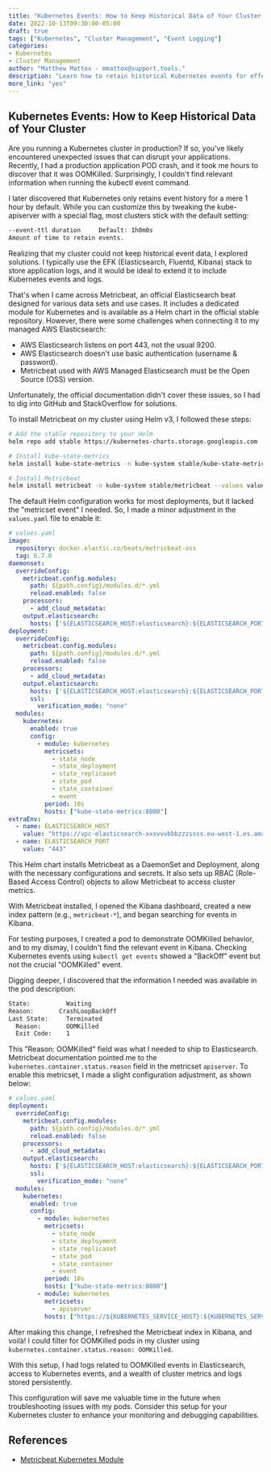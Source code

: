 ```yaml
---
title: "Kubernetes Events: How to Keep Historical Data of Your Cluster Elasticsearch"
date: 2022-10-13T09:30:00-05:00
draft: true
tags: ["Kubernetes", "Cluster Management", "Event Logging"]
categories:
- Kubernetes
- Cluster Management
author: "Matthew Mattox - mmattox@support.tools."
description: "Learn how to retain historical Kubernetes events for effective cluster troubleshooting and monitoring."
more_link: "yes"
---
```


## Kubernetes Events: How to Keep Historical Data of Your Cluster

Are you running a Kubernetes cluster in production? If so, you've likely encountered unexpected issues that can disrupt your applications. Recently, I had a production application POD crash, and it took me hours to discover that it was OOMKilled. Surprisingly, I couldn't find relevant information when running the kubectl event command.

I later discovered that Kubernetes only retains event history for a mere 1 hour by default. While you can customize this by tweaking the kube-apiserver with a special flag, most clusters stick with the default setting:

```bash
--event-ttl duration     Default: 1h0m0s
Amount of time to retain events.
```

Realizing that my cluster could not keep historical event data, I explored solutions. I typically use the EFK (Elasticsearch, Fluentd, Kibana) stack to store application logs, and it would be ideal to extend it to include Kubernetes events and logs.

That's when I came across Metricbeat, an official Elasticsearch beat designed for various data sets and use cases. It includes a dedicated module for Kubernetes and is available as a Helm chart in the official stable repository. However, there were some challenges when connecting it to my managed AWS Elasticsearch:

- AWS Elasticsearch listens on port 443, not the usual 9200.
- AWS Elasticsearch doesn't use basic authentication (username & password).
- Metricbeat used with AWS Managed Elasticsearch must be the Open Source (OSS) version.

Unfortunately, the official documentation didn't cover these issues, so I had to dig into GitHub and StackOverflow for solutions.

To install Metricbeat on my cluster using Helm v3, I followed these steps:

```bash
# Add the stable repository to your Helm
helm repo add stable https://kubernetes-charts.storage.googleapis.com

# Install kube-state-metrics
helm install kube-state-metrics -n kube-system stable/kube-state-metrics

# Install Metricbeat
helm install metricbeat -n kube-system stable/metricbeat --values values.yaml
```

The default Helm configuration works for most deployments, but it lacked the "metricset event" I needed. So, I made a minor adjustment in the `values.yaml` file to enable it:

```yaml
# values.yaml
image:
  repository: docker.elastic.co/beats/metricbeat-oss
  tag: 6.7.0
daemonset:
  overrideConfig:
    metricbeat.config.modules:
      path: ${path.config}/modules.d/*.yml
      reload.enabled: false
    processors:
      - add_cloud_metadata:
    output.elasticsearch:
      hosts: ['${ELASTICSEARCH_HOST:elasticsearch}:${ELASTICSEARCH_PORT:9200}']
deployment:
  overrideConfig:
    metricbeat.config.modules:
      path: ${path.config}/modules.d/*.yml
      reload.enabled: false
    processors:
      - add_cloud_metadata:
    output.elasticsearch:
      hosts: ['${ELASTICSEARCH_HOST:elasticsearch}:${ELASTICSEARCH_PORT:9200}']
      ssl:
        verification_mode: "none"
  modules:
    kubernetes:
      enabled: true
      config:
        - module: kubernetes
          metricsets:
            - state_node
            - state_deployment
            - state_replicaset
            - state_pod
            - state_container
            - event
          period: 10s
          hosts: ["kube-state-metrics:8080"]
extraEnv:
  - name: ELASTICSEARCH_HOST
    value: "https://vpc-elasticsearch-xxxvvvbbbzzzssss.eu-west-1.es.amazonaws.com"
  - name: ELASTICSEARCH_PORT
    value: "443"
```

This Helm chart installs Metricbeat as a DaemonSet and Deployment, along with the necessary configurations and secrets. It also sets up RBAC (Role-Based Access Control) objects to allow Metricbeat to access cluster metrics.

With Metricbeat installed, I opened the Kibana dashboard, created a new index pattern (e.g., `metricbeat-*`), and began searching for events in Kibana.

For testing purposes, I created a pod to demonstrate OOMKilled behavior, and to my dismay, I couldn't find the relevant event in Kibana. Checking Kubernetes events using `kubectl get events` showed a "BackOff" event but not the crucial "OOMKilled" event.

Digging deeper, I discovered that the information I needed was available in the pod description:

```bash
State:          Waiting
Reason:       CrashLoopBackOff
Last State:     Terminated
  Reason:       OOMKilled
  Exit Code:    1
```

This "Reason: OOMKilled" field was what I needed to ship to Elasticsearch. Metricbeat documentation pointed me to the `kubernetes.container.status.reason` field in the metricset `apiserver`. To enable this metricset, I made a slight configuration adjustment, as shown below:

```yaml
# values.yaml
deployment:
  overrideConfig:
    metricbeat.config.modules:
      path: ${path.config}/modules.d/*.yml
      reload.enabled: false
    processors:
      - add_cloud_metadata:
    output.elasticsearch:
      hosts: ['${ELASTICSEARCH_HOST:elasticsearch}:${ELASTICSEARCH_PORT:9200}']
      ssl:
        verification_mode: "none"
  modules:
    kubernetes:
      enabled: true
      config:
        - module: kubernetes
          metricsets:
            - state_node
            - state_deployment
            - state_replicaset
            - state_pod
            - state_container
            - event
          period: 10s
          hosts: ["kube-state-metrics:8080"]
        - module: kubernetes
          metricsets:
            - apiserver
          hosts: ["https://${KUBERNETES_SERVICE_HOST}:${KUBERNETES_SERVICE_PORT}"]
```

After making this change, I refreshed the Metricbeat index in Kibana, and voilà! I could filter for OOMKilled pods in my cluster using `kubernetes.container.status.reason: OOMKilled`.

With this setup, I had logs related to OOMKilled events in Elasticsearch, access to Kubernetes events, and a wealth of cluster metrics and logs stored persistently.

This configuration will save me valuable time in the future when troubleshooting issues with my pods. Consider this setup for your Kubernetes cluster to enhance your monitoring and debugging capabilities.

## References

- [Metricbeat Kubernetes Module](https://www.elastic.co/guide/en/beats/metricbeat/current/metricbeat-module-kubernetes.html)
